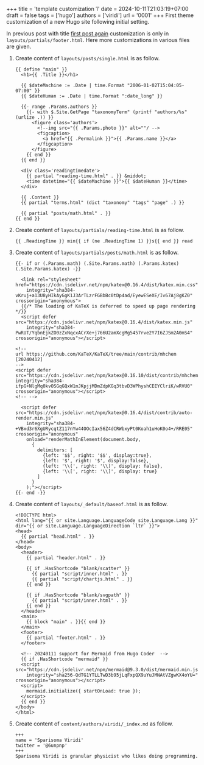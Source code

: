 +++
title = 'template customization 1'
date = 2024-10-11T21:03:19+07:00
draft = false
tags = ['hugo']
authors = ['viridi']
url = '0001'
+++
First theme customization of a new Hugo site following initial setting.

<!--more-->

In previous post with title [first post again](../0000) customization is only in `layouts/partials/footer.html`. Here more customizations in various files are given.

1. Create content of `layouts/posts/single.html` is as follow.
    ```
    {{ define "main" }}
      <h1>{{ .Title }}</h1>

      {{ $dateMachine := .Date | time.Format "2006-01-02T15:04:05-07:00" }}
      {{ $dateHuman := .Date | time.Format ":date_long" }}
      
      {{- range .Params.authors }}
        {{- with $.Site.GetPage "taxonomyTerm" (printf "authors/%s" (urlize .)) }}
          <figure class='authors'>
            <!--img src="{{ .Params.photo }}" alt=""/ -->
            <figcaption>
              <a href="{{ .Permalink }}">{{ .Params.name }}</a>
            </figcaption>
          </figure>
        {{ end }}
      {{ end }}
      
      <div class='readingtimedate'>
        {{ partial "reading-time.html" . }} &middot;
        <time datetime="{{ $dateMachine }}">{{ $dateHuman }}</time>
      </div>
      
      {{ .Content }}
      {{ partial "terms.html" (dict "taxonomy" "tags" "page" .) }}
      
      {{ partial "posts/math.html" . }}
    {{ end }}
    ```
2. Create content of `layouts/partials/reading-time.html` is as follow.
    ```
    {{ .ReadingTime }} min{{ if (ne .ReadingTime 1) }}s{{ end }} read
    ```
3. Create content of `layouts/partials/posts/math.html` is as follow.
    ```
    {{- if or (.Params.math) (.Site.Params.math) (.Params.katex) (.Site.Params.katex) -}}

      <link rel="stylesheet" href="https://cdn.jsdelivr.net/npm/katex@0.16.4/dist/katex.min.css"
        integrity="sha384-vKruj+a13U8yHIkAyGgK1J3ArTLzrFGBbBc0tDp4ad/EyewESeXE/Iv67Aj8gKZ0" crossorigin="anonymous">
      {{/* The loading of KaTeX is deferred to speed up page rendering */}}
      <script defer src="https://cdn.jsdelivr.net/npm/katex@0.16.4/dist/katex.min.js"
        integrity="sha384-PwRUT/YqbnEjkZO0zZxNqcxACrXe+j766U2amXcgMg5457rve2Y7I6ZJSm2A0mS4" crossorigin="anonymous"></script>

    <!--
    url https://github.com/KaTeX/KaTeX/tree/main/contrib/mhchem [20240412]
    -->
    <script defer src="https://cdn.jsdelivr.net/npm/katex@0.16.10/dist/contrib/mhchem.min.js" integrity="sha384-ifpG+NlgMq0kvOSGqGQxW1mJKpjjMDmZdpKGq3tbvD3WPhyshCEEYClriK/wRVU0"  crossorigin="anonymous"></script>
    <!-- -->    
        
      <script defer src="https://cdn.jsdelivr.net/npm/katex@0.16.4/dist/contrib/auto-render.min.js"
        integrity="sha384-+VBxd3r6XgURycqtZ117nYw44OOcIax56Z4dCRWbxyPt0Koah1uHoK0o4+/RRE05" crossorigin="anonymous"
        onload="renderMathInElement(document.body,
          {
            delimiters: [
              {left: '$$', right: '$$', display:true},
              {left: '$', right: '$', display:false},
              {left: '\\(', right: '\\)', display: false},
              {left: '\\[', right: '\\]', display: true}
            ]
          }
        );"></script>
    {{- end -}}
    ```
4. Create content of `layouts/_default/baseof.html` is as follow.
    ```
    <!DOCTYPE html>
    <html lang="{{ or site.Language.LanguageCode site.Language.Lang }}" dir="{{ or site.Language.LanguageDirection `ltr` }}">
    <head>
      {{ partial "head.html" . }}
    </head>
    <body>
      <header>
        {{ partial "header.html" . }}
        
        {{ if .HasShortcode "blank/scatter" }}
          {{ partial "script/inner.html" . }}
          {{ partial "script/chartjs.html" . }}
        {{ end }}

        {{ if .HasShortcode "blank/svgpath" }}
          {{ partial "script/inner.html" . }}
        {{ end }}
      </header>
      <main>
        {{ block "main" . }}{{ end }}
      </main>
      <footer>
        {{ partial "footer.html" . }}
      </footer>

      <!-- 20240111 support for Mermaid from Hugo Coder  -->
      {{ if .HasShortcode "mermaid" }}
      <script src="https://cdn.jsdelivr.net/npm/mermaid@9.3.0/dist/mermaid.min.js"
        integrity="sha256-QdTG1YTLLTwD3b95jLqFxpQX9uYuJMNAtVZgwKX4oYU=" crossorigin="anonymous"></script>
      <script>
        mermaid.initialize({ startOnLoad: true });
      </script>
      {{ end }}
    </body>
    </html>
    ```
5. Create content of `content/authors/viridi/_index.md` as follow.
    ```
    +++
    name = 'Sparisoma Viridi'
    twitter = '@6unpnp'
    +++
    Sparisoma Viridi is granular physicist who likes doing programming.
    ```
